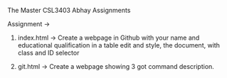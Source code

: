 The Master CSL3403 Abhay Assignments

Assignment -> 
1. index.html -> Create a webpage in Github with your name and educational qualification in a table edit and style, the document, with class and ID selector

2. git.html -> Create a webpage showing 3 got command description.
